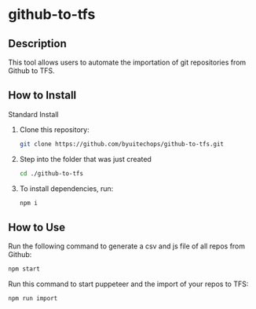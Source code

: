 # github-to-tfs

## Description 
This tool allows users to automate the importation of git repositories from Github to TFS.

## How to Install

Standard Install

1. Clone this repository:
    ```bash
    git clone https://github.com/byuitechops/github-to-tfs.git
    ```
1. Step into the folder that was just created 
    ```bash
    cd ./github-to-tfs
    ```
1. To install dependencies, run:
    ```bash
    npm i
    ```

## How to Use
Run the following command to generate a csv and js file of all repos from Github:
```bash
npm start
```

Run this command to start puppeteer and the import of your repos to TFS:
```bash
npm run import
```

